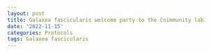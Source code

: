 ```yaml
---
layout: post
title: Galaxea fascicularis welcome party to the Cnimmunity lab
date: '2022-11-15'
categories: Protocols
tags: Galaxea fascicularis
---
```

